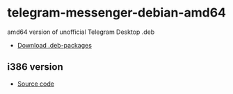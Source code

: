 # telegram-messenger-debian-amd64
amd64 version of unofficial Telegram Desktop .deb
* [Download .deb-packages](http://pakettivarasto.kotilinux.org/kotilinux/pool/main/t/telegram-messenger/)

## i386 version
* [Source code](https://github.com/theel0ja/telegram-messenger-debian-i386/)

